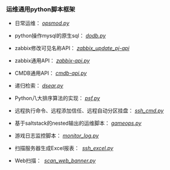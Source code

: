 ### 运维通用python脚本框架


* 日常运维：
  [*opsmod.py*](https://github.com/honglongwei/python-scripts/blob/master/opsmod.py)
  
* python操作mysql的原生sql：
  [*dodb.py*](https://github.com/honglongwei/python-scripts/blob/master/dodb.py)

* zabbix修改可见名称API：
  [*zabbix_update_pj-api*](https://github.com/honglongwei/python-scripts/blob/master/zabbix_update_pj-api.py)

* zabbix通用API：
  [*zabbix-api.py*](https://github.com/honglongwei/python-scripts/blob/master/zabbix-api.py)

* CMDB通用API：
  [*cmdb-api.py*](https://github.com/honglongwei/python-scripts/blob/master/cmdb-api.py)

* 递归检索：
  [*dsear.py*](https://github.com/honglongwei/python-scripts/blob/master/dsear.py)

* Python八大排序算法的实现：
  [*psf.py*](https://github.com/honglongwei/python-scripts/blob/master/psf.py)

* 远程执行命令、远程添加信任、远程自动分区挂盘：
  [*ssh_cmd.py*](https://github.com/honglongwei/python-scripts/blob/master/ssh_cmd.py)

* 基于saltstack的nested输出的运维脚本：
  [*gameops.py*](https://github.com/honglongwei/python-scripts/blob/master/gameops.py)

* 游戏日志监控脚本：
  [*monitor_log.py*](https://github.com/honglongwei/python-scripts/blob/master/monitor_log.py)
  
* 扫描服务器生成Excel报表：
  [*ssh_excel.py*](https://github.com/honglongwei/python-scripts/blob/master/ssh_excel.py)
  
* Web扫描：
  [*scan_web_banner.py*](https://github.com/honglongwei/python-scripts/blob/master/scan_web_banner.py)
